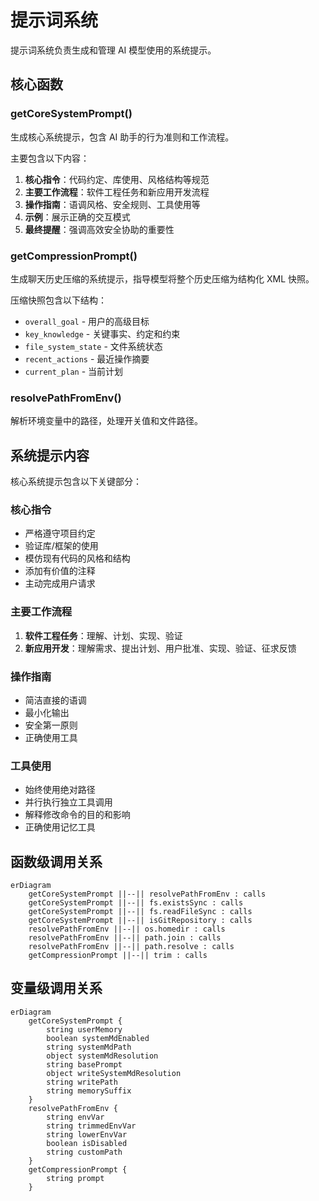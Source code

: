 # 提示词系统

提示词系统负责生成和管理 AI 模型使用的系统提示。

## 核心函数

### getCoreSystemPrompt()
生成核心系统提示，包含 AI 助手的行为准则和工作流程。

主要包含以下内容：
1. **核心指令**：代码约定、库使用、风格结构等规范
2. **主要工作流程**：软件工程任务和新应用开发流程
3. **操作指南**：语调风格、安全规则、工具使用等
4. **示例**：展示正确的交互模式
5. **最终提醒**：强调高效安全协助的重要性

### getCompressionPrompt()
生成聊天历史压缩的系统提示，指导模型将整个历史压缩为结构化 XML 快照。

压缩快照包含以下结构：
- `overall_goal` - 用户的高级目标
- `key_knowledge` - 关键事实、约定和约束
- `file_system_state` - 文件系统状态
- `recent_actions` - 最近操作摘要
- `current_plan` - 当前计划

### resolvePathFromEnv()
解析环境变量中的路径，处理开关值和文件路径。

## 系统提示内容

核心系统提示包含以下关键部分：

### 核心指令
- 严格遵守项目约定
- 验证库/框架的使用
- 模仿现有代码的风格和结构
- 添加有价值的注释
- 主动完成用户请求

### 主要工作流程
1. **软件工程任务**：理解、计划、实现、验证
2. **新应用开发**：理解需求、提出计划、用户批准、实现、验证、征求反馈

### 操作指南
- 简洁直接的语调
- 最小化输出
- 安全第一原则
- 正确使用工具

### 工具使用
- 始终使用绝对路径
- 并行执行独立工具调用
- 解释修改命令的目的和影响
- 正确使用记忆工具

## 函数级调用关系

```mermaid
erDiagram
    getCoreSystemPrompt ||--|| resolvePathFromEnv : calls
    getCoreSystemPrompt ||--|| fs.existsSync : calls
    getCoreSystemPrompt ||--|| fs.readFileSync : calls
    getCoreSystemPrompt ||--|| isGitRepository : calls
    resolvePathFromEnv ||--|| os.homedir : calls
    resolvePathFromEnv ||--|| path.join : calls
    resolvePathFromEnv ||--|| path.resolve : calls
    getCompressionPrompt ||--|| trim : calls
```

## 变量级调用关系

```mermaid
erDiagram
    getCoreSystemPrompt {
        string userMemory
        boolean systemMdEnabled
        string systemMdPath
        object systemMdResolution
        string basePrompt
        object writeSystemMdResolution
        string writePath
        string memorySuffix
    }
    resolvePathFromEnv {
        string envVar
        string trimmedEnvVar
        string lowerEnvVar
        boolean isDisabled
        string customPath
    }
    getCompressionPrompt {
        string prompt
    }
```